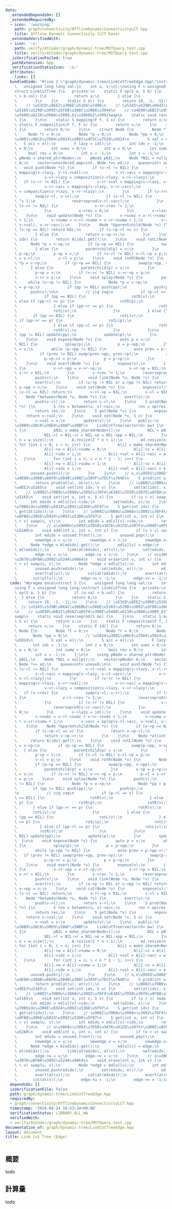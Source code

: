 ```yaml
---
data:
  _extendedDependsOn: []
  _extendedRequiredBy:
  - icon: ':warning:'
    path: graph/connectivity/OfflineDynamicConnectivityLCT.hpp
    title: Offline Dynamic Connectivity (LCT base)
  _extendedVerifiedWith:
  - icon: ':x:'
    path: verify/AtCoder/graph/dynamic-tree/MSTQuery.test.cpp
    title: verify/AtCoder/graph/dynamic-tree/MSTQuery.test.cpp
  _isVerificationFailed: true
  _pathExtension: hpp
  _verificationStatusIcon: ':x:'
  attributes:
    links: []
  bundledCode: "#line 2 \"graph/dynamic-tree/LinkCutTreeEdge.hpp\"\nstruct S {\n \
    \   unsigned long long val;\n    int u, v;\n};\nusing F = unsigned long long;\n\
    struct LinkCutTree {\n   private:\n    static S op(S a, S b) {\n        if (a.val\
    \ > b.val) {\n            return a;\n        } else {\n            return b;\n\
    \        }\n    }\n    static S e() {\n        return {0, -1, -1};\n    }\n\n\
    \    // \u53CD\u8EE2\u306E\u51E6\u7406\n    // \u5165\u529B\u6642\u306Bb2\u306E\
    \u5165\u529B\u3092\u5FD8\u308C\u306A\u3044\n    // \u4E00\u6B21\u95A2\u6570\u306E\
    \u5408\u6210\u306A\u3089,b1\u3068b2\u3092swap\n    static void reverseprod(S &x)\
    \ {\n    }\n\n    static S mapping(F f, S x) {\n        return x;\n    }\n   \
    \ static F composition(F f, F x) {\n        return x;\n    }\n    static F id()\
    \ {\n        return 0;\n    }\n\n    struct Node {\n        Node *l = 0;\n   \
    \     Node *r = 0;\n        Node *p = 0;\n        Node *pp = 0;\n        // \u5024\
    \u3001\u96C6\u7D04\u5024\u3001\u4F5C\u7528\u5024\n        S val = e();\n     \
    \   S acc = e();\n        F lazy = id();\n        int idx = -1;\n        int z\
    \ = 0;\n        int sumz = 0;\n        int w = 0;\n        int sumw = 0;\n   \
    \     bool rev = 0;\n        int u = -1;\n        int v = -1;\n    };\n\n    using\
    \ pNode = shared_ptr<Node>;\n    pNode pNIL;\n    Node *NIL = nullptr;\n    vector<pNode>\
    \ A;\n    vector<unordered_map<int, Node *>> ed;\n    queue<int> unused;\n\n \
    \   void push(Node *v) {\n        if (v->l != NIL) {\n            v->l->val =\
    \ mapping(v->lazy, v->l->val);\n            v->l->acc = mapping(v->lazy, v->l->acc);\n\
    \            v->l->lazy = composition(v->lazy, v->l->lazy);\n        }\n     \
    \   if (v->r != NIL) {\n            v->r->val = mapping(v->lazy, v->r->val);\n\
    \            v->r->acc = mapping(v->lazy, v->r->acc);\n            v->r->lazy\
    \ = composition(v->lazy, v->r->lazy);\n        }\n        if (v->rev) {\n    \
    \        swap(v->l, v->r);\n            if (v->l != NIL) {\n                v->l->rev\
    \ ^= 1;\n                reverseprod(v->l->acc);\n            }\n            if\
    \ (v->r != NIL) {\n                v->r->rev ^= 1;\n                reverseprod(v->r->acc);\n\
    \            }\n            v->rev = 0;\n        }\n        v->lazy = id();\n\
    \    }\n\n    void update(Node *v) {\n        v->sumz = v->l->sumz + v->r->sumz\
    \ + 1;\n        v->sumw = v->l->sumw + v->r->sumw + 1;\n        v->acc = op(op(v->l->acc,\
    \ v->val), v->r->acc);\n    }\n\n    Node *&parentchild(Node *v) {\n        if\
    \ (v->p == NIL) return NIL;\n        if (v->p->l == v) {\n            return v->p->l;\n\
    \        } else {\n            return v->p->r;\n        }\n    }\n\n    Node *at(int\
    \ idx) {\n        return A[idx].get();\n    }\n\n    void rotL(Node *v) {\n  \
    \      Node *p = v->p;\n        if (p->p == NIL) {\n            swap(p->pp, v->pp);\n\
    \        } else {\n            parentchild(p) = v;\n        }\n        v->p =\
    \ p->p;\n        p->p = v;\n        if (v->l != NIL) v->l->p = p;\n        p->r\
    \ = v->l;\n        v->l = p;\n    }\n\n    void rotR(Node *v) {\n        Node\
    \ *p = v->p;\n        if (p->p == NIL) {\n            swap(p->pp, v->pp);\n  \
    \      } else {\n            parentchild(p) = v;\n        }\n        v->p = p->p;\n\
    \        p->p = v;\n        if (v->r != NIL) v->r->p = p;\n        p->l = v->r;\n\
    \        v->r = p;\n    }\n\n    void splay(Node *v) {\n        push(v);\n   \
    \     while (v->p != NIL) {\n            Node *p = v->p;\n            Node *pp\
    \ = p->p;\n            if (pp != NIL) push(pp);\n            push(p);\n      \
    \      push(v);\n\n            // zig zag\n            if (p->l == v) {\n    \
    \            if (pp == NIL) {\n                    rotR(v);\n                }\
    \ else if (pp->l == p) {\n                    rotR(p);\n                    rotR(v);\n\
    \                } else if (pp->r == p) {\n                    rotR(v);\n    \
    \                rotL(v);\n                }\n            } else {\n         \
    \       if (pp == NIL) {\n                    rotL(v);\n                } else\
    \ if (pp->r == p) {\n                    rotL(p);\n                    rotL(v);\n\
    \                } else if (pp->l == p) {\n                    rotL(v);\n    \
    \                rotR(v);\n                }\n            }\n\n            if\
    \ (pp != NIL) update(pp);\n            update(p);\n        }\n        update(v);\n\
    \    }\n\n    void expose(Node *v) {\n        auto p = v;\n        while (p !=\
    \ NIL) {\n            splay(p);\n            p = p->pp;\n        }\n        p\
    \ = v;\n        while (p->pp != NIL) {\n            auto prev = p->pp->r;\n  \
    \          if (prev != NIL) swap(prev->pp, prev->p);\n            swap(p->p, p->pp);\n\
    \            p->p->r = p;\n            p = p->p;\n        }\n        splay(v);\n\
    \    }\n\n    void evert(Node *v) {\n        expose(v);\n        if (v->r != NIL)\
    \ {\n            v->r->pp = v->r->p;\n            v->r->p = NIL;\n           \
    \ v->r = NIL;\n        }\n        v->rev ^= 1;\n        reverseprod(v->acc);\n\
    \        push(v);\n    }\n\n    void link(Node *u, Node *v) {\n        evert(u);\n\
    \        evert(v);\n        if (u->p != NIL or u->pp != NIL) return;\n       \
    \ u->pp = v;\n    }\n\n    void cut(Node *v) {\n        expose(v);\n        if\
    \ (v->l == NIL) return;\n        v->l->p = NIL;\n        v->l = NIL;\n    }\n\n\
    \    Node *between(Node *u, Node *v) {\n        evert(u);\n        expose(v);\n\
    \        push(v->l);\n        return v->l;\n    }\n\n    S prod(Node *u, Node\
    \ *v) {\n        S res = between(u, v)->acc;\n        res = op(res, v->val);\n\
    \        return res;\n    }\n\n    S get(Node *v) {\n        expose(v);\n    \
    \    return v->val;\n    }\n\n    void set(Node *v, S x) {\n        expose(v);\n\
    \        v->val = x;\n        update(v);\n    }\n\n   public:\n    // \u30B3\u30F3\
    \u30B9\u30C8\u30E9\u30AF\u30BF\n    LinkCutTree(vector<S> &w) {\n        if (!pNIL)\
    \ {\n            pNIL = make_shared<Node>();\n            NIL = pNIL.get();\n\
    \            NIL->l = NIL->r = NIL->p = NIL->pp = NIL;\n        }\n        int\
    \ n = w.size();\n        A.resize(2 * n + 1);\n        ed.resize(n);\n       \
    \ for (int i = 0; i < n; i++) {\n            A[i] = make_shared<Node>(*NIL);\n\
    \            A[i]->w = A[i]->sumw = 0;\n            A[i]->z = A[i]->sumz = 1;\n\
    \            A[i]->idx = i;\n            A[i]->val = A[i]->acc = w[i];\n     \
    \   }\n\n        for (int i = n; i < n * 2 - 1; i++) {\n            A[i] = make_shared<Node>(*NIL);\n\
    \            A[i]->w = A[i]->sumw = 1;\n            A[i]->z = A[i]->sumz = 0;\n\
    \            A[i]->idx = i;\n            A[i]->val = A[i]->acc = e();\n      \
    \      unused.push(i);\n        }\n    }\n\n    // u,v\u9593\u306E\u30D1\u30B9\
    \u4E0A\u306B\u66F8\u304B\u308C\u305F\u7DCF\u7A4D\n    S prod(int u, int v) {\n\
    \        return prod(at(u), at(v));\n    }\n\n    // \u9802\u70B9idx\u306Bx\u3092\
    \u4EE3\u5165\n    void set(int idx, S x) {\n        set(at(idx), x);\n    }\n\n\
    \    // \u9802\u70B9u\u3068v\u3092\u76F4\u63A5\u7D50\u3076\u8FBA\u306Bx\u3092\u4EE3\
    \u5165\n    void set(int u, int v, S x) {\n        if (u > v) swap(u, v);\n  \
    \      int edidx = ed[u][v]->idx;\n        set(edidx, x);\n    }\n\n    // \u9802\
    \u70B9idx\u306E\u5024\u3092\u53D6\u5F97\n    S get(int idx) {\n        return\
    \ get(at(idx));\n    }\n\n    // \u9802\u70B9u\u3068v\u3092\u76F4\u63A5\u7D50\u3076\
    \u8FBA\u306E\u5024\u3092\u53D6\u5F97\n    S get(int u, int v) {\n        if (u\
    \ > v) swap(u, v);\n        int edidx = ed[u][v]->idx;\n        return get(edidx);\n\
    \    }\n\n    // u\u3068v\u3092\u7D50\u3076\u91CD\u307Fx\u306E\u8FBA\u3092\u8FFD\
    \u52A0\n    void add(int u, int v, int x) {\n        if (u > v) swap(u, v);\n\
    \        int edidx = unused.front();\n        unused.pop();\n        S newedge;\n\
    \        newedge.u = u;\n        newedge.v = v;\n        newedge.val = x;\n  \
    \      Node *edge = A[edidx].get();\n        ed[u][v] = edge;\n        link(at(u),\
    \ at(edidx));\n        link(at(edidx), at(v));\n        set(edidx, newedge);\n\
    \        edge->u = u;\n        edge->v = v;\n    }\n\n    // u\u3068v\u3092\u7D50\
    \u3076\u8FBA\u3092\u524A\u9664\n    void erase(int u, int v) {\n        if (u\
    \ > v) swap(u, v);\n        Node *edge = ed[u][v];\n        int edidx = edge->idx;\n\
    \        unused.push(edidx);\n        set(edidx, e());\n        ed[u].erase(v);\n\
    \        evert(at(u));\n        cut(at(edidx));\n        evert(at(edidx));\n \
    \       cut(at(v));\n        edge->u = -1;\n        edge->v = -1;\n    }\n};\n"
  code: "#pragma once\nstruct S {\n    unsigned long long val;\n    int u, v;\n};\n\
    using F = unsigned long long;\nstruct LinkCutTree {\n   private:\n    static S\
    \ op(S a, S b) {\n        if (a.val > b.val) {\n            return a;\n      \
    \  } else {\n            return b;\n        }\n    }\n    static S e() {\n   \
    \     return {0, -1, -1};\n    }\n\n    // \u53CD\u8EE2\u306E\u51E6\u7406\n  \
    \  // \u5165\u529B\u6642\u306Bb2\u306E\u5165\u529B\u3092\u5FD8\u308C\u306A\u3044\
    \n    // \u4E00\u6B21\u95A2\u6570\u306E\u5408\u6210\u306A\u3089,b1\u3068b2\u3092\
    swap\n    static void reverseprod(S &x) {\n    }\n\n    static S mapping(F f,\
    \ S x) {\n        return x;\n    }\n    static F composition(F f, F x) {\n   \
    \     return x;\n    }\n    static F id() {\n        return 0;\n    }\n\n    struct\
    \ Node {\n        Node *l = 0;\n        Node *r = 0;\n        Node *p = 0;\n \
    \       Node *pp = 0;\n        // \u5024\u3001\u96C6\u7D04\u5024\u3001\u4F5C\u7528\
    \u5024\n        S val = e();\n        S acc = e();\n        F lazy = id();\n \
    \       int idx = -1;\n        int z = 0;\n        int sumz = 0;\n        int\
    \ w = 0;\n        int sumw = 0;\n        bool rev = 0;\n        int u = -1;\n\
    \        int v = -1;\n    };\n\n    using pNode = shared_ptr<Node>;\n    pNode\
    \ pNIL;\n    Node *NIL = nullptr;\n    vector<pNode> A;\n    vector<unordered_map<int,\
    \ Node *>> ed;\n    queue<int> unused;\n\n    void push(Node *v) {\n        if\
    \ (v->l != NIL) {\n            v->l->val = mapping(v->lazy, v->l->val);\n    \
    \        v->l->acc = mapping(v->lazy, v->l->acc);\n            v->l->lazy = composition(v->lazy,\
    \ v->l->lazy);\n        }\n        if (v->r != NIL) {\n            v->r->val =\
    \ mapping(v->lazy, v->r->val);\n            v->r->acc = mapping(v->lazy, v->r->acc);\n\
    \            v->r->lazy = composition(v->lazy, v->r->lazy);\n        }\n     \
    \   if (v->rev) {\n            swap(v->l, v->r);\n            if (v->l != NIL)\
    \ {\n                v->l->rev ^= 1;\n                reverseprod(v->l->acc);\n\
    \            }\n            if (v->r != NIL) {\n                v->r->rev ^= 1;\n\
    \                reverseprod(v->r->acc);\n            }\n            v->rev =\
    \ 0;\n        }\n        v->lazy = id();\n    }\n\n    void update(Node *v) {\n\
    \        v->sumz = v->l->sumz + v->r->sumz + 1;\n        v->sumw = v->l->sumw\
    \ + v->r->sumw + 1;\n        v->acc = op(op(v->l->acc, v->val), v->r->acc);\n\
    \    }\n\n    Node *&parentchild(Node *v) {\n        if (v->p == NIL) return NIL;\n\
    \        if (v->p->l == v) {\n            return v->p->l;\n        } else {\n\
    \            return v->p->r;\n        }\n    }\n\n    Node *at(int idx) {\n  \
    \      return A[idx].get();\n    }\n\n    void rotL(Node *v) {\n        Node *p\
    \ = v->p;\n        if (p->p == NIL) {\n            swap(p->pp, v->pp);\n     \
    \   } else {\n            parentchild(p) = v;\n        }\n        v->p = p->p;\n\
    \        p->p = v;\n        if (v->l != NIL) v->l->p = p;\n        p->r = v->l;\n\
    \        v->l = p;\n    }\n\n    void rotR(Node *v) {\n        Node *p = v->p;\n\
    \        if (p->p == NIL) {\n            swap(p->pp, v->pp);\n        } else {\n\
    \            parentchild(p) = v;\n        }\n        v->p = p->p;\n        p->p\
    \ = v;\n        if (v->r != NIL) v->r->p = p;\n        p->l = v->r;\n        v->r\
    \ = p;\n    }\n\n    void splay(Node *v) {\n        push(v);\n        while (v->p\
    \ != NIL) {\n            Node *p = v->p;\n            Node *pp = p->p;\n     \
    \       if (pp != NIL) push(pp);\n            push(p);\n            push(v);\n\
    \n            // zig zag\n            if (p->l == v) {\n                if (pp\
    \ == NIL) {\n                    rotR(v);\n                } else if (pp->l ==\
    \ p) {\n                    rotR(p);\n                    rotR(v);\n         \
    \       } else if (pp->r == p) {\n                    rotR(v);\n             \
    \       rotL(v);\n                }\n            } else {\n                if\
    \ (pp == NIL) {\n                    rotL(v);\n                } else if (pp->r\
    \ == p) {\n                    rotL(p);\n                    rotL(v);\n      \
    \          } else if (pp->l == p) {\n                    rotL(v);\n          \
    \          rotR(v);\n                }\n            }\n\n            if (pp !=\
    \ NIL) update(pp);\n            update(p);\n        }\n        update(v);\n  \
    \  }\n\n    void expose(Node *v) {\n        auto p = v;\n        while (p != NIL)\
    \ {\n            splay(p);\n            p = p->pp;\n        }\n        p = v;\n\
    \        while (p->pp != NIL) {\n            auto prev = p->pp->r;\n         \
    \   if (prev != NIL) swap(prev->pp, prev->p);\n            swap(p->p, p->pp);\n\
    \            p->p->r = p;\n            p = p->p;\n        }\n        splay(v);\n\
    \    }\n\n    void evert(Node *v) {\n        expose(v);\n        if (v->r != NIL)\
    \ {\n            v->r->pp = v->r->p;\n            v->r->p = NIL;\n           \
    \ v->r = NIL;\n        }\n        v->rev ^= 1;\n        reverseprod(v->acc);\n\
    \        push(v);\n    }\n\n    void link(Node *u, Node *v) {\n        evert(u);\n\
    \        evert(v);\n        if (u->p != NIL or u->pp != NIL) return;\n       \
    \ u->pp = v;\n    }\n\n    void cut(Node *v) {\n        expose(v);\n        if\
    \ (v->l == NIL) return;\n        v->l->p = NIL;\n        v->l = NIL;\n    }\n\n\
    \    Node *between(Node *u, Node *v) {\n        evert(u);\n        expose(v);\n\
    \        push(v->l);\n        return v->l;\n    }\n\n    S prod(Node *u, Node\
    \ *v) {\n        S res = between(u, v)->acc;\n        res = op(res, v->val);\n\
    \        return res;\n    }\n\n    S get(Node *v) {\n        expose(v);\n    \
    \    return v->val;\n    }\n\n    void set(Node *v, S x) {\n        expose(v);\n\
    \        v->val = x;\n        update(v);\n    }\n\n   public:\n    // \u30B3\u30F3\
    \u30B9\u30C8\u30E9\u30AF\u30BF\n    LinkCutTree(vector<S> &w) {\n        if (!pNIL)\
    \ {\n            pNIL = make_shared<Node>();\n            NIL = pNIL.get();\n\
    \            NIL->l = NIL->r = NIL->p = NIL->pp = NIL;\n        }\n        int\
    \ n = w.size();\n        A.resize(2 * n + 1);\n        ed.resize(n);\n       \
    \ for (int i = 0; i < n; i++) {\n            A[i] = make_shared<Node>(*NIL);\n\
    \            A[i]->w = A[i]->sumw = 0;\n            A[i]->z = A[i]->sumz = 1;\n\
    \            A[i]->idx = i;\n            A[i]->val = A[i]->acc = w[i];\n     \
    \   }\n\n        for (int i = n; i < n * 2 - 1; i++) {\n            A[i] = make_shared<Node>(*NIL);\n\
    \            A[i]->w = A[i]->sumw = 1;\n            A[i]->z = A[i]->sumz = 0;\n\
    \            A[i]->idx = i;\n            A[i]->val = A[i]->acc = e();\n      \
    \      unused.push(i);\n        }\n    }\n\n    // u,v\u9593\u306E\u30D1\u30B9\
    \u4E0A\u306B\u66F8\u304B\u308C\u305F\u7DCF\u7A4D\n    S prod(int u, int v) {\n\
    \        return prod(at(u), at(v));\n    }\n\n    // \u9802\u70B9idx\u306Bx\u3092\
    \u4EE3\u5165\n    void set(int idx, S x) {\n        set(at(idx), x);\n    }\n\n\
    \    // \u9802\u70B9u\u3068v\u3092\u76F4\u63A5\u7D50\u3076\u8FBA\u306Bx\u3092\u4EE3\
    \u5165\n    void set(int u, int v, S x) {\n        if (u > v) swap(u, v);\n  \
    \      int edidx = ed[u][v]->idx;\n        set(edidx, x);\n    }\n\n    // \u9802\
    \u70B9idx\u306E\u5024\u3092\u53D6\u5F97\n    S get(int idx) {\n        return\
    \ get(at(idx));\n    }\n\n    // \u9802\u70B9u\u3068v\u3092\u76F4\u63A5\u7D50\u3076\
    \u8FBA\u306E\u5024\u3092\u53D6\u5F97\n    S get(int u, int v) {\n        if (u\
    \ > v) swap(u, v);\n        int edidx = ed[u][v]->idx;\n        return get(edidx);\n\
    \    }\n\n    // u\u3068v\u3092\u7D50\u3076\u91CD\u307Fx\u306E\u8FBA\u3092\u8FFD\
    \u52A0\n    void add(int u, int v, int x) {\n        if (u > v) swap(u, v);\n\
    \        int edidx = unused.front();\n        unused.pop();\n        S newedge;\n\
    \        newedge.u = u;\n        newedge.v = v;\n        newedge.val = x;\n  \
    \      Node *edge = A[edidx].get();\n        ed[u][v] = edge;\n        link(at(u),\
    \ at(edidx));\n        link(at(edidx), at(v));\n        set(edidx, newedge);\n\
    \        edge->u = u;\n        edge->v = v;\n    }\n\n    // u\u3068v\u3092\u7D50\
    \u3076\u8FBA\u3092\u524A\u9664\n    void erase(int u, int v) {\n        if (u\
    \ > v) swap(u, v);\n        Node *edge = ed[u][v];\n        int edidx = edge->idx;\n\
    \        unused.push(edidx);\n        set(edidx, e());\n        ed[u].erase(v);\n\
    \        evert(at(u));\n        cut(at(edidx));\n        evert(at(edidx));\n \
    \       cut(at(v));\n        edge->u = -1;\n        edge->v = -1;\n    }\n};\n"
  dependsOn: []
  isVerificationFile: false
  path: graph/dynamic-tree/LinkCutTreeEdge.hpp
  requiredBy:
  - graph/connectivity/OfflineDynamicConnectivityLCT.hpp
  timestamp: '2024-08-24 16:53:34+09:00'
  verificationStatus: LIBRARY_ALL_WA
  verifiedWith:
  - verify/AtCoder/graph/dynamic-tree/MSTQuery.test.cpp
documentation_of: graph/dynamic-tree/LinkCutTreeEdge.hpp
layout: document
title: Link Cut Tree (Edge)
---
```


## 概要

todo

## 計算量
todo